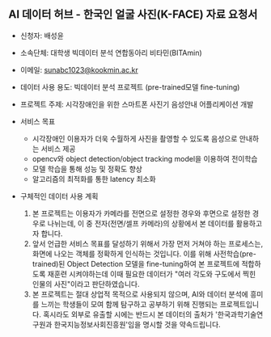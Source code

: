 ## AI 데이터 허브 - 한국인 얼굴 사진(K-FACE) 자료 요청서

- 신청자: 배성윤
- 소속단체: 대학생 빅데이터 분석 연합동아리 비타민(BITAmin)
- 이메일: sunabc1023@kookmin.ac.kr
- 데이터 사용 용도: 빅데이터 분석 프로젝트 (pre-trained모델 fine-tuning)


- 프로젝트 주제: 시각장애인을 위한 스마트폰 사진기 음성안내 어플리케이션 개발
- 서비스 목표
  - 시각장애인 이용자가 더욱 수월하게 사진을 촬영할 수 있도록 음성으로 안내하는 서비스 제공
  - opencv와 object detection/object tracking model을 이용하여 전이학습
  - 모델 학습을 통해 성능 및 정확도 향상
  - 알고리즘의 최적화를 통한 latency 최소화

- 구체적인 데이터 사용 계획
  1) 본 프로젝트는 이용자가 카메라를 전면으로 설정한 경우와 후면으로 설정한 경우로 나뉘는데, 이 중 전자(전면/셀프 카메라)의 상황에서 본 데이터를 활용하고자 합니다.
  2) 앞서 언급한 서비스 목표를 달성하기 위해서 가장 먼저 거쳐야 하는 프로세스는, 화면에 나오는 객체를 정확하게 인식하는 것입니다.
     이를 위해 사전학습(pre-trained)된 Object Detection 모델을 fine-tuning하여 본 프로젝트에 적합하도록 재훈련 시켜야하는데
     이때 필요한 데이터가 "여러 각도와 구도에서 찍힌 인물의 사진"이라고 판단하였습니다.
  3) 본 프로젝트는 절대 상업적 목적으로 사용되지 않으며, AI와 데이터 분석에 흥미를 느끼는 학생들이 모여 함께 탐구하고 공부하기 위해 진행되는 프로젝트입니다.
     혹시라도 외부로 유출할 시에는 반드시 본 데이터의 출처가 '한국과학기술연구원과 한국지능정보사회진흥원'임을 명시할 것을 약속드립니다.
